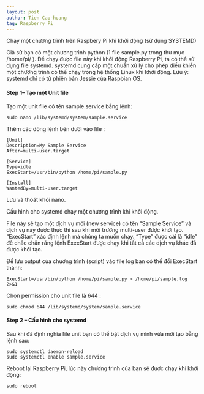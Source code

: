 ```yaml
---
layout: post
author: Tien Cao-hoang
tag: Raspberry Pi
---
```


Chạy một chương trình trên Raspbery Pi khi khởi động (sử dụng SYSTEMD)

Giả sử bạn có một chương trình python (1 file sample.py trong thư mục /home/pi/ ). Để chạy được file này khi khởi động Raspberry Pi, ta có thể sử dụng file systemd. systemd cung cấp một chuẩn xử lý cho phép điều khiển một chương trình có thể chạy trong hệ thống Linux khi khởi động. Lưu ý: systemd chỉ có từ phiên bản Jessie của Raspbian OS.

#### Step 1– Tạo một Unit file

Tạo một unit file có tên sample.service bằng lệnh:

`sudo nano /lib/systemd/system/sample.service`

Thêm các dòng lệnh bên dưới vào file :

>
    [Unit]
    Description=My Sample Service
    After=multi-user.target

    [Service]
    Type=idle
    ExecStart=/usr/bin/python /home/pi/sample.py

    [Install]
    WantedBy=multi-user.target

Lưu và thoát khỏi nano.

Cấu hình cho systemd chạy một chương trình khi khởi động.

File này sẽ tạo một dịch vụ mới (new service) có tên “Sample Service” và dịch vụ này được thực thi sau khi môi trường multi-user được khởi tạo. “ExecStart” xác định lệnh mà chúng ta muốn chạy. “Type” được cài là “idle” để chắc chắn rằng lệnh ExecStart được chạy khi tất cả các dịch vụ khác đã được khởi tạo.

Để lưu output của chương trình (script) vào file log bạn có thể đổi ExecStart thành:

`ExecStart=/usr/bin/python /home/pi/sample.py > /home/pi/sample.log 2>&1`

Chọn permission cho unit file là 644 :

`sudo chmod 644 /lib/systemd/system/sample.service`

#### Step 2 – Cấu hình cho systemd

Sau khi đã định nghĩa file unit bạn có thể bật dịch vụ mình vừa mới tạo bằng lệnh sau:

>
    sudo systemctl daemon-reload
    sudo systemctl enable sample.service


Reboot lại Raspberry Pi, lúc này chương trình của bạn sẽ được chạy khi khởi động:

```
sudo reboot
```

